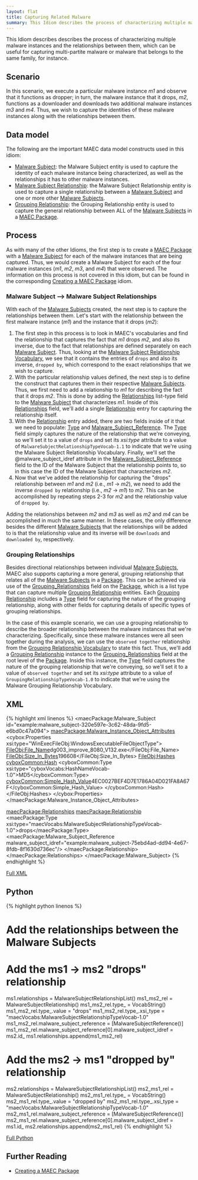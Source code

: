 ```yaml
---
layout: flat
title: Capturing Related Malware
summary: This Idiom describes the process of characterizing multiple malware instances and the relationships between them.
---
```


This Idiom describes describes the process of characterizing multiple malware instances and the relationships between them, which can be useful for capturing multi-partite malware or malware that belongs to the same family, for instance.

## Scenario

In this scenario, we execute a particular malware instance *m1* and observe that it functions as dropper; in turn, the malware instance that it drops, *m2*, functions as a downloader and downloads two additional malware instances *m3* and *m4*. Thus, we wish to capture the identities of these malware instances along with the relationships between them.

## Data model
The following are the important MAEC data model constructs used in this idiom:

* [Malware Subject](/data-model/{{site.current_version}}/maecPackage/MalwareSubjectType): the Malware Subject entity is used to capture the identity of each malware instance being characterized, as well as the relationships it has to other malware instances. 
* [Malware Subject Relationship](/data-model/{{site.current_version}}/maecPackage/MalwareSubjectRelationshipType): the Malware Subject Relationship entity is used to capture a single relationship between a [Malware Subject](/data-model/{{site.current_version}}/maecPackage/MalwareSubjectType) and one or more other [Malware Subjects](/data-model/{{site.current_version}}/maecPackage/MalwareSubjectType).
* [Grouping Relationship](/data-model/{{site.current_version}}/maecPackage/GroupingRelationshipType/): the Grouping Relationship entity is used to capture the general relationship between ALL of the [Malware Subjects](/data-model/{{site.current_version}}/maecPackage/MalwareSubjectType) in a [MAEC Package](/data-model/{{site.current_version}}/maecPackage/PackageType).

## Process
As with many of the other Idioms, the first step is to create a [MAEC Package](/data-model/{{site.current_version}}/maecPackage/PackageType) with a [Malware Subject](/data-model/{{site.current_version}}/maecPackage/MalwareSubjectType) for each of the malware instances that are being captured. Thus, we would create a Malware Subject for each of the four malware instances (*m1*, *m2*, *m3*, and *m4*) that were observed.  The information on this process is not covered in this idiom, but can be found in the corresponding [Creating a MAEC Package](../package_creation) idiom.


### Malware Subject --> Malware Subject Relationships
With each of the [Malware Subjects](/data-model/{{site.current_version}}/maecPackage/MalwareSubjectType) created, the next step is to capture the relationships between them. Let's start with the relationship between the first malware instance (*m1*) and the instance that it drops (*m2*):
 
1. The first step in this process is to look in MAEC's vocabularies and find the relationship that captures the fact that *m1* drops *m2*, and also its inverse, due to the fact that relationships are defined separately on each [Malware Subject](/data-model/{{site.current_version}}/maecPackage/MalwareSubjectType). Thus, looking at the [Malware Subject Relationship Vocabulary](/data-model/{{site.current_version}}/maecVocabs/MalwareSubjectRelationshipTypeVocab-1.1), we see that it contains the entries of `drops` and also its inverse, `dropped by`, which correspond to the exact relationships that we wish to capture. 
2. With the particular relationship values defined, the next step is to define the construct that captures them in their respective [Malware Subjects](/data-model/{{site.current_version}}/maecPackage/MalwareSubjectType). Thus, we first need to add a relationship to *m1* for describing the fact that it drops *m2*. This is done by adding the [Relationships](/data-model/{{site.current_version}}/maecPackage/MalwareSubjectRelationshipListType) list-type field to the [Malware Subject](/data-model/{{site.current_version}}/maecPackage/MalwareSubjectType) that characterizes *m1*. Inside of this [Relationships](/data-model/{{site.current_version}}/maecPackage/MalwareSubjectRelationshipListType) field, we'll add a single [Relationship](/data-model/{{site.current_version}}/maecPackage/MalwareSubjectRelationshipType) entry for capturing the relationship itself. 
3. With the [Relationship](/data-model/{{site.current_version}}/maecPackage/MalwareSubjectRelationshipType) entry added, there are two fields inside of it that we need to populate: [Type](/data-model/{{site.current_version}}/cyboxCommon/ControlledVocabularyStringType/) and [Malware_Subject_Reference](/data-model/{{site.current_version}}/maecPackage/MalwareSubjectReferenceType/).  The [Type](/data-model/{{site.current_version}}/cyboxCommon/ControlledVocabularyStringType/) field simply captures the nature of the relationship that we're conveying, so we'll set it to a value of `drops` and set its *xsi:type* attribute to a value of `MalwareSubjectRelationshipTypeVocab-1.1` to indicate that we're using the Malware Subject Relationship Vocabulary. Finally, we'll set the @malware_subject_idref attribute in the [Malware_Subject_Reference](/data-model/{{site.current_version}}/maecPackage/MalwareSubjectReferenceType/) field to the ID of the Malware Subject that the relationship points to, so in this case the ID of the Malware Subject that characterizes *m2*. 
4. Now that we've added the relationship for capturing the "drops" relationship between *m1* and *m2* (i.e., *m1* -> *m2*), we need to add the inverse `dropped by` relationship (i.e., *m2* -> *m1*) to *m2*. This can be accomplished by repeating steps 2-3 for *m2* and the relationship value of `dropped by`.

Adding the relationships between *m2* and *m3* as well as *m2* and *m4* can be accomplished in much the same manner. In these cases, the only difference besides the different [Malware Subjects](/data-model/{{site.current_version}}/maecPackage/MalwareSubjectType) that the relationships will be added to is that the relationship value and its inverse will be `downloads` and `downloaded by`, respectively.

### Grouping Relationships
Besides directional relationships between individual [Malware Subjects](/data-model/{{site.current_version}}/maecPackage/MalwareSubjectType), MAEC also supports capturing a more general, grouping relationship that relates all of the [Malware Subjects](/data-model/{{site.current_version}}/maecPackage/MalwareSubjectType) in a [Package](/data-model/{{site.current_version}}/maecPackage/PackageType). This can be achieved via use of the [Grouping_Relationships](/data-model/{{site.current_version}}/maecPackage/GroupingRelationshipListType) field on the [Package](/data-model/{{site.current_version}}/maecPackage/PackageType), which is a list type that can capture multiple [Grouping Relationship](/data-model/{{site.current_version}}/maecPackage/GroupingRelationshipType/) entities. Each [Grouping Relationship](/data-model/{{site.current_version}}/maecPackage/GroupingRelationshipType/) includes a  [Type](/data-model/{{site.current_version}}/cyboxCommon/ControlledVocabularyStringType/) field for capturing the nature of the grouping relationship, along with other fields for capturing details of specific types of grouping relationships.

In the case of this example scenario, we can use a grouping relationship to describe the broader relationship between the malware instances that we're characterizing. Specifically, since these malware instances were all seen together during the analysis, we can use the `observed together` relationship from the [Grouping Relationship Vocabulary](/data-model/{{site.current_version}}/maecVocabs/GroupingRelationshipTypeVocab-1.0/) to state this fact. Thus, we'll add a [Grouping Relationship](/data-model/{{site.current_version}}/maecPackage/GroupingRelationshipType/) instance to the [Grouping_Relationships](/data-model/{{site.current_version}}/maecPackage/GroupingRelationshipListType) field at the root level of the [Package](/data-model/{{site.current_version}}/maecPackage/PackageType). Inside this instance, the  [Type](/data-model/{{site.current_version}}/cyboxCommon/ControlledVocabularyStringType/) field captures the nature of the grouping relationship that we're conveying, so we'll set it to a value of `observed together` and set its *xsi:type* attribute to a value of `GroupingRelationshipTypeVocab-1.0` to indicate that we're using the Malware Grouping Relationship Vocabulary.

## XML

{% highlight xml linenos %}
<maecPackage:Malware_Subject id="example:malware_subject-320e597e-3c62-48da-9fd5-e6bd0c47a094">
  <maecPackage:Malware_Instance_Object_Attributes>
    <cybox:Properties xsi:type="WinExecFileObj:WindowsExecutableFileObjectType">
      <FileObj:File_Name>dg003_improve_8080_V132.exe</FileObj:File_Name>
      <FileObj:Size_In_Bytes>196608</FileObj:Size_In_Bytes>
      <FileObj:Hashes>
        <cyboxCommon:Hash>
          <cyboxCommon:Type xsi:type="cyboxVocabs:HashNameVocab-1.0">MD5</cyboxCommon:Type>
          <cyboxCommon:Simple_Hash_Value>4EC0027BEF4D7E1786A04D021FA8A67F</cyboxCommon:Simple_Hash_Value>
        </cyboxCommon:Hash>
      </FileObj:Hashes>
    </cybox:Properties>
  </maecPackage:Malware_Instance_Object_Attributes>
   
  <maecPackage:Relationships>
    <maecPackage:Relationship>
      <maecPackage:Type xsi:type="maecVocabs:MalwareSubjectRelationshipTypeVocab-1.0">drops</maecPackage:Type>
      <maecPackage:Malware_Subject_Reference malware_subject_idref="example:malware_subject-75ebd4ad-dd94-4e67-8fdb-8f1630d736ec"/>
    </maecPackage:Relationship>
  </maecPackage:Relationships>
</maecPackage:Malware_Subject>
{% endhighlight %}

[Full XML](maec_related_malware.xml)

## Python

{% highlight python linenos %}
# Add the relationships between the Malware Subjects
# Add the ms1 -> ms2 "drops" relationship
ms1.relationships = MalwareSubjectRelationshipList()
ms1_ms2_rel = MalwareSubjectRelationship()
ms1_ms2_rel.type_ = VocabString()
ms1_ms2_rel.type_.value = "drops"
ms1_ms2_rel.type_.xsi_type = "maecVocabs:MalwareSubjectRelationshipTypeVocab-1.0"
ms1_ms2_rel.malware_subject_reference = [MalwareSubjectReference()]
ms1_ms2_rel.malware_subject_reference[0].malware_subject_idref = ms2.id_
ms1.relationships.append(ms1_ms2_rel)
# Add the ms2 -> ms1 "dropped by" relationship
ms2.relationships = MalwareSubjectRelationshipList()
ms2_ms1_rel = MalwareSubjectRelationship()
ms2_ms1_rel.type_ = VocabString()
ms2_ms1_rel.type_.value = "dropped by"
ms2_ms1_rel.type_.xsi_type = "maecVocabs:MalwareSubjectRelationshipTypeVocab-1.0"
ms2_ms1_rel.malware_subject_reference = [MalwareSubjectReference()]
ms2_ms1_rel.malware_subject_reference[0].malware_subject_idref = ms1.id_
ms2.relationships.append(ms2_ms1_rel)
{% endhighlight %}

[Full Python](maec_related_malware.py)

## Further Reading
* [Creating a MAEC Package](../package_creation)